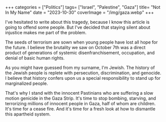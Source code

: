 +++
categories = ["Politics"]
tags= ["Israel", "Palestine", "Gaza"]
title= "Not In My Name"
date = "2023-10-30"
coverImage = "/img/gaza.webp"
+++

I've hesitated to write about this tragedy, because I know this article is going to offend some people. But I've decided that staying silent about injustice makes me part of the problem. 

<!--more-->

The seeds of terrorism are sown when young people have lost all hope for the future. I believe the brutality we saw on October 7th was a direct product of generations of systemic disenfranchisement, occupation, and denial of basic human rights.

As you might have guessed from my surname, I'm Jewish. The history of the Jewish people is replete with persecution, discrimination, and genocide. I believe that history confers upon us a special responsibility to stand up for marginalized people.

That's why I stand with the innocent Pastinians who are suffering a slow motion genicide in the Gaza Strip. It's time to stop bombing, starving, and terrorizing millions of innocent people in Gaza, half of whom are children. It's time for a cease fire. And it's time for a fresh look at how to dismantle this apartheid system.
